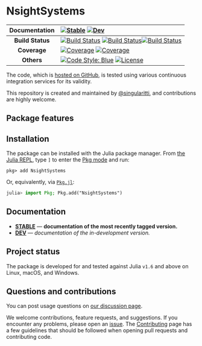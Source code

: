 # NsightSystems

| **Documentation** | [![Stable](https://img.shields.io/badge/docs-stable-blue.svg)](https://singularitti.github.io/NsightSystems.jl/stable/) [![Dev](https://img.shields.io/badge/docs-dev-blue.svg)](https://singularitti.github.io/NsightSystems.jl/dev/)                                                                                                                                                                                                                                                                                                 |
| :---------------: | :------------------------------------------------------------------------------------------------------------------------------------------------------------------------------------------------------------------------------------------------------------------------------------------------------------------------------------------------------------------------------------------------------------------------------------------------------------------------------------------------------------------------- |
| **Build Status**  | [![Build Status](https://github.com/singularitti/NsightSystems.jl/actions/workflows/CI.yml/badge.svg?branch=main)](https://github.com/singularitti/NsightSystems.jl/actions/workflows/CI.yml?query=branch%3Amain) [![Build Status](https://ci.appveyor.com/api/projects/status/github/singularitti/NsightSystems.jl?svg=true)](https://ci.appveyor.com/project/singularitti/NsightSystems-jl)[![Build Status](https://api.cirrus-ci.com/github/singularitti/NsightSystems.jl.svg)](https://cirrus-ci.com/github/singularitti/NsightSystems.jl) |
|   **Coverage**    | [![Coverage](https://github.com/singularitti/NsightSystems.jl/badges/main/coverage.svg)](https://github.com/singularitti/NsightSystems.jl/commits/main) [![Coverage](https://codecov.io/gh/singularitti/NsightSystems.jl/branch/main/graph/badge.svg)](https://codecov.io/gh/singularitti/NsightSystems.jl)                                                                                                                                                                                                                |
|    **Others**     | [![Code Style: Blue](https://img.shields.io/badge/code%20style-blue-4495d1.svg)](https://github.com/invenia/BlueStyle) [![License](https://img.shields.io/github/license/singularitti/NsightSystems.jl)](https://github.com/singularitti/NsightSystems.jl/blob/main/LICENSE)                                                                                                                                                                                                                                                   |

The code, which is [hosted on GitHub](https://github.com/singularitti/NsightSystems.jl), is tested
using various continuous integration services for its validity.

This repository is created and maintained by
[@singularitti](https://github.com/singularitti), and contributions are highly welcome.

## Package features



## Installation

The package can be installed with the Julia package manager.
From [the Julia REPL](https://docs.julialang.org/en/v1/stdlib/REPL/), type `]` to enter
the [Pkg mode](https://docs.julialang.org/en/v1/stdlib/REPL/#Pkg-mode) and run:

```julia-repl
pkg> add NsightSystems
```

Or, equivalently, via [`Pkg.jl`](https://pkgdocs.julialang.org/v1/):

```julia
julia> import Pkg; Pkg.add("NsightSystems")
```

## Documentation

- [**STABLE**](https://singularitti.github.io/NsightSystems.jl/stable/) — **documentation of the most recently tagged version.**
- [**DEV**](https://singularitti.github.io/NsightSystems.jl/dev/) — _documentation of the in-development version._

## Project status

The package is developed for and tested against Julia `v1.6` and above on Linux, macOS, and
Windows.

## Questions and contributions

You can post usage questions on
[our discussion page](https://github.com/singularitti/NsightSystems.jl/discussions).

We welcome contributions, feature requests, and suggestions. If you encounter any problems,
please open an [issue](https://github.com/singularitti/NsightSystems.jl/issues).
The [Contributing](@ref) page has
a few guidelines that should be followed when opening pull requests and contributing code.
